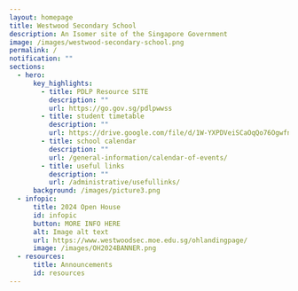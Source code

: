 ```yaml
---
layout: homepage
title: Westwood Secondary School
description: An Isomer site of the Singapore Government
image: /images/westwood-secondary-school.png
permalink: /
notification: ""
sections:
  - hero:
      key_highlights:
        - title: PDLP Resource SITE
          description: ""
          url: https://go.gov.sg/pdlpwwss
        - title: student timetable
          description: ""
          url: https://drive.google.com/file/d/1W-YXPDVeiSCaOqQo76OgwfnywE8KGUF_/view?usp=sharing
        - title: school calendar
          description: ""
          url: /general-information/calendar-of-events/
        - title: useful links
          description: ""
          url: /administrative/usefullinks/
      background: /images/picture3.png
  - infopic:
      title: 2024 Open House
      id: infopic
      button: MORE INFO HERE
      alt: Image alt text
      url: https://www.westwoodsec.moe.edu.sg/ohlandingpage/
      image: /images/OH2024BANNER.png
  - resources:
      title: Announcements
      id: resources
---
```


